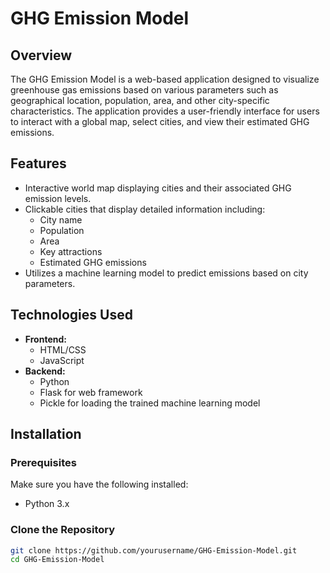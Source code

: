# GHG Emission Model

## Overview
The GHG Emission Model is a web-based application designed to visualize greenhouse gas emissions based on various parameters such as geographical location, population, area, and other city-specific characteristics. The application provides a user-friendly interface for users to interact with a global map, select cities, and view their estimated GHG emissions.

## Features
- Interactive world map displaying cities and their associated GHG emission levels.
- Clickable cities that display detailed information including:
  - City name
  - Population
  - Area
  - Key attractions
  - Estimated GHG emissions
- Utilizes a machine learning model to predict emissions based on city parameters.

## Technologies Used
- **Frontend:**
  - HTML/CSS
  - JavaScript
- **Backend:**
  - Python
  - Flask for web framework
  - Pickle for loading the trained machine learning model

## Installation

### Prerequisites
Make sure you have the following installed:
- Python 3.x

### Clone the Repository
```bash
git clone https://github.com/yourusername/GHG-Emission-Model.git
cd GHG-Emission-Model
